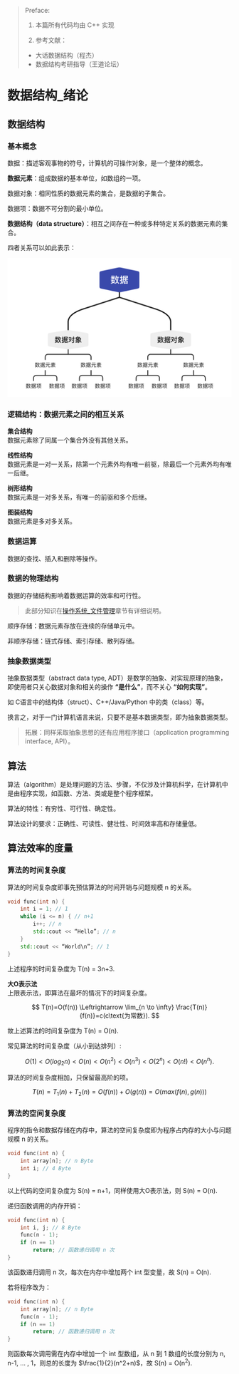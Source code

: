 > Preface:
> 
> 1. 本篇所有代码均由 C++ 实现
> 
> 2. 参考文献：
>   * 大话数据结构（程杰）
>   * 数据结构考研指导（王道论坛）


# 数据结构_绪论

## 数据结构

### 基本概念

数据：描述客观事物的符号，计算机的可操作对象，是一个整体的概念。

**数据元素**：组成数据的基本单位，如数组的一项。

数据对象：相同性质的数据元素的集合，是数据的子集合。

数据项：数据不可分割的最小单位。

**数据结构（data structure）**：相互之间存在一种或多种特定关系的数据元素的集合。

四者关系可以如此表示：

![](image/1.png)

### 逻辑结构：数据元素之间的相互关系

**集合结构**  
数据元素除了同属一个集合外没有其他关系。

**线性结构**  
数据元素是一对一关系，除第一个元素外均有唯一前驱，除最后一个元素外均有唯一后继。

**树形结构**  
数据元素是一对多关系，有唯一的前驱和多个后继。

**图装结构**   
数据元素是多对多关系。

### 数据运算

数据的查找、插入和删除等操作。

### 数据的物理结构

数据的存储结构影响着数据运算的效率和可行性。

> 此部分知识在[操作系统_文件管理](操作系统_文件管理.md)章节有详细说明。  

顺序存储：数据元素存放在连续的存储单元中。

非顺序存储：链式存储、索引存储、散列存储。
 
### 抽象数据类型

抽象数据类型（abstract data type, ADT）是数学的抽象、对实现原理的抽象，即使用者只关心数据对象和相关的操作 **“是什么”**，而不关心 **“如何实现”**。

如 C语言中的结构体（struct）、C++/Java/Python 中的类（class）等。

换言之，对于一门计算机语言来说，只要不是基本数据类型，即为抽象数据类型。  

>拓展：同样采取抽象思想的还有应用程序接口（application programming interface, API）。

## 算法

算法（algorithm）是处理问题的方法、步骤，不仅涉及计算机科学，在计算机中是由程序实现，如函数、方法、类或是整个程序框架。

算法的特性：有穷性、可行性、确定性。

算法设计的要求：正确性、可读性、健壮性、时间效率高和存储量低。
 
## 算法效率的度量

### 算法的时间复杂度

算法的时间复杂度即事先预估算法的时间开销与问题规模 n 的关系。

```cpp
void func(int n) {
    int i = 1; // 1
    while (i <= n) { // n+1
        i++; // n
        std::cout << “Hello”; // n
    }
    std::cout << “World\n”; // 1
}
```

上述程序的时间复杂度为 T(n) = 3n+3.

**大O表示法**  
上限表示法，即算法在最坏的情况下的时间复杂度。

$$
T(n)=O(f(n)) \Leftrightarrow \lim_{n \to \infty} \frac{T(n)}{f(n)}=c(c\text{为常数}).
$$

故上述算法的时间复杂度为 T(n) = O(n).

常见算法的时间复杂度（从小到达排列）:

$$
O(1)<O(log_2n)<O(n)<O(n^2)<O(n^3)<O(2^n)<O(n!)<O(n^n).
$$

算法的时间复杂度相加，只保留最高阶的项。

$$
T(n)=T_1(n)+T_2(n)=O(f(n))+O(g(n))=O(max(f(n),g(n)))
$$

### 算法的空间复杂度

程序的指令和数据存储在内存中，算法的空间复杂度即为程序占内存的大小与问题规模 n 的关系。

```cpp
void func(int n) {
    int array[n]; // n Byte
    int i; // 4 Byte
}
 ```

以上代码的空间复杂度为 S(n) = n+1，同样使用大O表示法，则 S(n) = O(n).

递归函数调用的内存开销：

```cpp
void func(int n) {
    int i, j; // 8 Byte
    func(n - 1);
    if (n == 1)
        return; // 函数递归调用 n 次
}
```

该函数递归调用 n 次，每次在内存中增加两个 int 型变量，故 S(n) = O(n).

若将程序改为：

```cpp
void func(int n) {
    int array[n]; // n Byte
    func(n - 1);
    if (n == 1)
        return; // 函数递归调用 n 次
}
```

则函数每次调用需在内存中增加一个 int 型数组，从 n 到 1 数组的长度分别为 n, n-1, … , 1，则总的长度为 $\frac{1}{2}(n^2+n)$，故 S(n) = O(n<sup>2</sup>).
